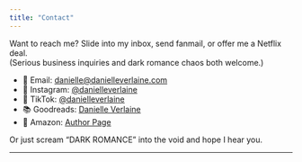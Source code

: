```yaml
---
title: "Contact"
---
```



Want to reach me? Slide into my inbox, send fanmail, or offer me a Netflix deal.  
(Serious business inquiries and dark romance chaos both welcome.)

- 📧 Email: [danielle@danielleverlaine.com](mailto:danielle@danielleverlaine.com)
- 📸 Instagram: [@danielleverlaine](https://instagram.com/danielle.verlaine)
- 🕺 TikTok: [@danielleverlaine](https://tiktok.com/@danielle.verlaine)
- 📚 Goodreads: [Danielle Verlaine](https://goodreads.com/danielleverlaine)
- 🛒 Amazon: [Author Page](https://amazon.com/author/danielleverlaine)

Or just scream “DARK ROMANCE” into the void and hope I hear you.

---


